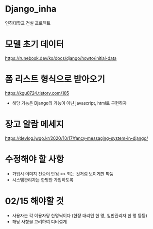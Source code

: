 # Django_inha
인하대학교 건설 프로젝트

# 모델 초기 데이터
https://runebook.dev/ko/docs/django/howto/initial-data

# 폼 리스트 형식으로 받아오기
https://kgu0724.tistory.com/105

- 해당 기능은 Django의 기능이 아닌 javascript, html로 구현하자

# 장고 알람 메세지
https://devlog.jwgo.kr/2020/10/17/fancy-messaging-system-in-django/


# 수정해야 할 사항

- 가입시 이미지 전송이 안됨 => 되는 것처럼 보이게만 짜둠
- 시스템관리자는 한명만 가입하도록

# 02/15 해야할 것

- 사용자는 각 이용자당 한명씩이다 (현장 대리인 한 명, 일반관리자 한 명 등등)
- 해당 사항을 고려하여 디비설계